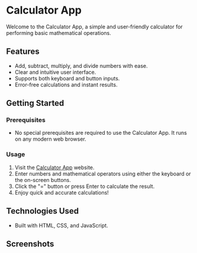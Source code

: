 # Calculator App

Welcome to the Calculator App, a simple and user-friendly calculator for performing basic mathematical operations.

## Features

- Add, subtract, multiply, and divide numbers with ease.
- Clear and intuitive user interface.
- Supports both keyboard and button inputs.
- Error-free calculations and instant results.

## Getting Started

### Prerequisites

- No special prerequisites are required to use the Calculator App. It runs on any modern web browser.

### Usage

1. Visit the [Calculator App](https://example.com/calculator) website.
2. Enter numbers and mathematical operators using either the keyboard or the on-screen buttons.
3. Click the "=" button or press Enter to calculate the result.
4. Enjoy quick and accurate calculations!

## Technologies Used

- Built with HTML, CSS, and JavaScript.

## Screenshots






